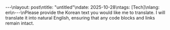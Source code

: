 ---\nlayout: post\ntitle: "untitled"\ndate: 2025-10-28\ntags: [Tech]\nlang: en\n---\nPlease provide the Korean text you would like me to translate. I will translate it into natural English, ensuring that any code blocks and links remain intact.